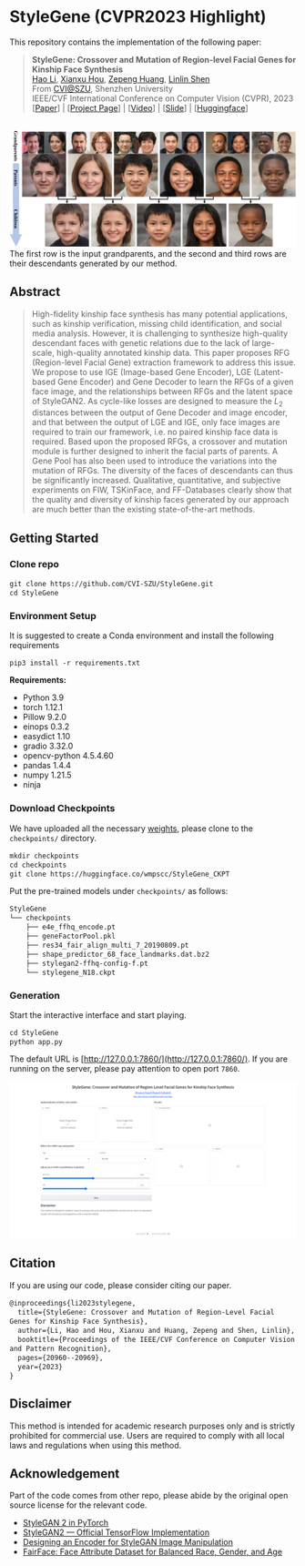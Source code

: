 # StyleGene (CVPR2023 Highlight)
This repository contains the implementation of the following paper:
> **StyleGene: Crossover and Mutation of Region-level Facial Genes for Kinship Face Synthesis** <br>
> [Hao Li](https://github.com/wmpscc), [Xianxu Hou](https://github.com/houxianxu), [Zepeng Huang](https://github.com/josephzpng), [Linlin Shen](https://scholar.google.com/citations?user=AZ_y9HgAAAAJ)<br>
> From [CVI@SZU](https://github.com/CVI-SZU), Shenzhen University <br>
> IEEE/CVF International Conference on Computer Vision (CVPR), 2023 <br>
> [[Paper](https://openaccess.thecvf.com/content/CVPR2023/html/Li_StyleGene_Crossover_and_Mutation_of_Region-Level_Facial_Genes_for_Kinship_CVPR_2023_paper.html)] | [[Project Page](https://wmpscc.github.io/stylegene/)] | [[Video](https://youtu.be/TDqGaL79_pg)] | [[Slide](https://drive.google.com/file/d/1CrhpHv8t0EDD4X4UwrYMBNYVAyyzUBF1/view)] | [[Huggingface](https://huggingface.co/spaces/wmpscc/StyleGene)]
 
<br>![teaser](img/pic_top.jpg)
The first row is the input grandparents, and the second and third rows are their descendants generated by our method.

## Abstract
> High-fidelity kinship face synthesis has many potential applications, such as kinship verification, missing child identification, and social media analysis. However, it is challenging to synthesize high-quality descendant faces with genetic relations due to the lack of large-scale, high-quality annotated kinship data. This paper proposes RFG (Region-level Facial Gene) extraction framework to address this issue. We propose to use IGE (Image-based Gene Encoder), LGE (Latent-based Gene Encoder) and Gene Decoder to learn the RFGs of a given face image, and the relationships between RFGs and the latent space of StyleGAN2. As cycle-like losses are designed to measure the $L_2$ distances between the output of Gene Decoder and image encoder, and that between the output of LGE and IGE, only face images are required to train our framework, i.e. no paired kinship face data is required. Based upon the proposed RFGs, a crossover and mutation module is further designed to inherit the facial parts of parents. A Gene Pool has also been used to introduce the variations into the mutation of RFGs. The diversity of the faces of descendants can thus be significantly increased. Qualitative, quantitative, and subjective experiments on FIW, TSKinFace, and FF-Databases clearly show that the quality and diversity of kinship faces generated by our approach are much better than the existing state-of-the-art methods.

## Getting Started
### Clone repo
```shell
git clone https://github.com/CVI-SZU/StyleGene.git
cd StyleGene
```

### Environment Setup
It is suggested to create a Conda environment and install the following requirements
```shell
pip3 install -r requirements.txt
```
**Requirements:**
- Python 3.9
- torch 1.12.1
- Pillow 9.2.0
- einops 0.3.2
- easydict 1.10
- gradio 3.32.0
- opencv-python 4.5.4.60
- pandas 1.4.4
- numpy 1.21.5
- ninja

### Download Checkpoints
We have uploaded all the necessary [weights](https://huggingface.co/wmpscc/StyleGene_CKPT), please clone to the `checkpoints/` directory.
```shell
mkdir checkpoints
cd checkpoints
git clone https://huggingface.co/wmpscc/StyleGene_CKPT
```
Put the pre-trained models under `checkpoints/` as follows:
```text
StyleGene
└── checkpoints
    ├── e4e_ffhq_encode.pt
    ├── geneFactorPool.pkl
    ├── res34_fair_align_multi_7_20190809.pt
    ├── shape_predictor_68_face_landmarks.dat.bz2
    ├── stylegan2-ffhq-config-f.pt
    └── stylegene_N18.ckpt
```

### Generation
Start the interactive interface and start playing.
```shell
cd StyleGene
python app.py
```
The default URL is  [http://127.0.0.1:7860/](http://127.0.0.1:7860/). If you are running on the server, please pay attention to open port `7860`.

![demo](img/demo.png)

## Citation
If you are using our code, please consider citing our paper.
```
@inproceedings{li2023stylegene,
  title={StyleGene: Crossover and Mutation of Region-Level Facial Genes for Kinship Face Synthesis},
  author={Li, Hao and Hou, Xianxu and Huang, Zepeng and Shen, Linlin},
  booktitle={Proceedings of the IEEE/CVF Conference on Computer Vision and Pattern Recognition},
  pages={20960--20969},
  year={2023}
}
```

## Disclaimer
This method is intended for academic research purposes only and is strictly prohibited for commercial use. Users are required to comply with all local laws and regulations when using this method.

## Acknowledgement
Part of the code comes from other repo, please abide by the original open source license for the relevant code.
- [StyleGAN 2 in PyTorch](https://github.com/rosinality/stylegan2-pytorch)
- [StyleGAN2 — Official TensorFlow Implementation](https://github.com/NVlabs/stylegan2)
- [Designing an Encoder for StyleGAN Image Manipulation](https://github.com/omertov/encoder4editing)
- [FairFace: Face Attribute Dataset for Balanced Race, Gender, and Age](https://github.com/dchen236/FairFace)